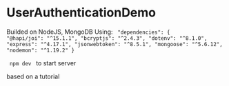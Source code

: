 # UserAuthenticationDemo

Builded on NodeJS, MongoDB
Using:
<code>
"dependencies": {
    "@hapi/joi": "^15.1.1",
    "bcryptjs": "^2.4.3",
    "dotenv": "^8.1.0",
    "express": "^4.17.1",
    "jsonwebtoken": "^8.5.1",
    "mongoose": "^5.6.12",
    "nodemon": "^1.19.2"
  }
   </code>
  
 <code> npm dev </code> to start server
 
 
 
 based on a tutorial
